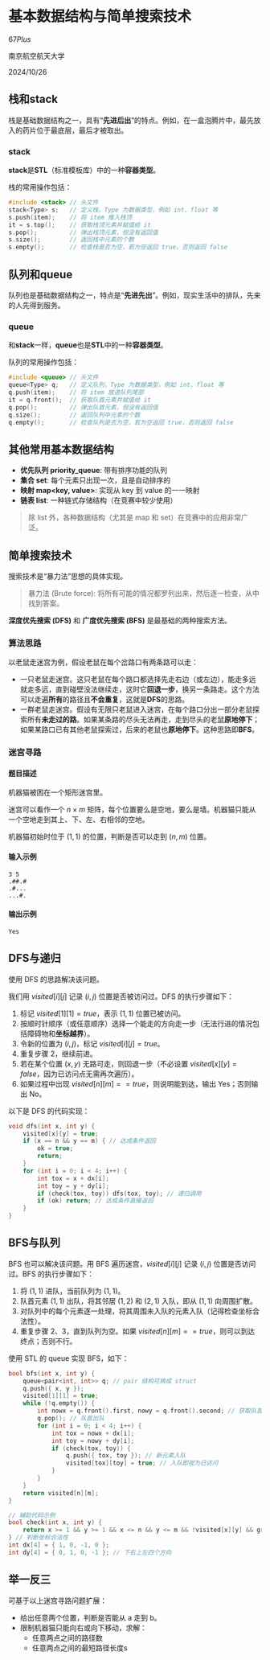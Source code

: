 # 基本数据结构与简单搜索技术

$67Plus$

南京航空航天大学

2024/10/26

## 栈和stack

栈是基础数据结构之一，具有“**先进后出**”的特点。例如，在一盒泡腾片中，最先放入的药片位于最底层，最后才被取出。

### stack

**stack**是**STL**（标准模板库）中的一种**容器类型**。

栈的常用操作包括：

```cpp
#include <stack> // 头文件
stack<Type> s;   // 定义栈，Type 为数据类型，例如 int、float 等
s.push(item);    // 将 item 推入栈顶
it = s.top();    // 获取栈顶元素并赋值给 it
s.pop();         // 弹出栈顶元素，但没有返回值
s.size();        // 返回栈中元素的个数
s.empty();       // 检查栈是否为空，若为空返回 true，否则返回 false
```

## 队列和queue

队列也是基础数据结构之一，特点是“**先进先出**”。例如，现实生活中的排队，先来的人先得到服务。

### queue

和**stack**一样，**queue**也是**STL**中的一种**容器类型**。

队列的常用操作包括：

```cpp
#include <queue> // 头文件
queue<Type> q;   // 定义队列，Type 为数据类型，例如 int、float 等
q.push(item);    // 将 item 放进队列尾部
it = q.front();  // 获取队首元素并赋值给 it
q.pop();         // 弹出队首元素，但没有返回值
q.size();        // 返回队列中元素的个数
q.empty();       // 检查队列是否为空，若为空返回 true，否则返回 false
```

## 其他常用基本数据结构

- **优先队列 priority_queue**: 带有排序功能的队列
- **集合 set**: 每个元素只出现一次，且是自动排序的
- **映射 map<key, value>**: 实现从 key 到 value 的一一映射
- **链表 list**: 一种链式存储结构（在竞赛中较少使用）

> 除 list 外，各种数据结构（尤其是 map 和 set）在竞赛中的应用非常广泛。

## 简单搜索技术

搜索技术是“暴力法”思想的具体实现。

> 暴力法 (Brute force): 将所有可能的情况都罗列出来，然后逐一检查，从中找到答案。

**深度优先搜索 (DFS)** 和 **广度优先搜索 (BFS)** 是最基础的两种搜索方法。

### 算法思路

以老鼠走迷宫为例，假设老鼠在每个岔路口有两条路可以走：

- 一只老鼠走迷宫。这只老鼠在每个路口都选择先走右边（或左边），能走多远就走多远，直到碰壁没法继续走，这时它**回退一步**，换另一条路走。这个方法可以走遍**所有**的路径且**不会重复**，这就是**DFS**的思路。
- 一群老鼠走迷宫。假设有无限只老鼠进入迷宫，在每个路口分出一部分老鼠探索所有**未走过的路**。如果某条路的尽头无法再走，走到尽头的老鼠**原地停下**；如果某路口已有其他老鼠探索过，后来的老鼠也**原地停下**。这种思路即**BFS**。

### 迷宫寻路

#### 题目描述

机器猫被困在一个矩形迷宫里。

迷宫可以看作一个 $n \times m$ 矩阵，每个位置要么是空地，要么是墙。机器猫只能从一个空地走到其上、下、左、右相邻的空地。

机器猫初始时位于 $(1, 1)$ 的位置，判断是否可以走到 $(n, m)$ 位置。

#### 输入示例

```
3 5
.##.#
.#...
...#.
```

#### 输出示例

```
Yes
```

## DFS与递归

使用 DFS 的思路解决该问题。

我们用 $visited[i][j]$ 记录 $(i,j)$ 位置是否被访问过。DFS 的执行步骤如下：

1. 标记 $visited[1][1] = true$，表示 $(1,1)$ 位置已被访问。
2. 按顺时针顺序（或任意顺序）选择一个能走的方向走一步（无法行进的情况包括障碍物和**坐标越界**）。
3. 令新的位置为 $(i,j)$，标记 $visited[i][j] = true$。
4. 重复步骤 2，继续前进。
5. 若在某个位置 $(x,y)$ 无路可走，则回退一步（不必设置 $visited[x][y] = false$，因为已访问点无需再次遍历）。
6. 如果过程中出现 $visited[n][m] == true$，则说明能到达，输出 Yes；否则输出 No。

以下是 DFS 的代码实现：

```cpp
void dfs(int x, int y) {
    visited[x][y] = true;
    if (x == n && y == m) { // 达成条件返回
        ok = true;
        return;
    }
    for (int i = 0; i < 4; i++) {
        int tox = x + dx[i];
        int toy = y + dy[i];
        if (check(tox, toy)) dfs(tox, toy); // 递归调用
        if (ok) return; // 达成条件直接返回
    }
}
```

## BFS与队列

BFS 也可以解决该问题。用 BFS 遍历迷宫，$visited[i][j]$ 记录 $(i,j)$ 位置是否访问过。BFS 的执行步骤如下：

1. 将 $(1,1)$ 进队，当前队列为 ${ (1,1) }$。
2. 队首元素 $(1,1)$ 出队，将其邻居 $(1,2)$ 和 $(2,1)$ 入队，即从 $(1,1)$ 向周围扩散。
3. 对队列中的每个元素逐一处理，将其周围未入队的元素入队（记得检查坐标合法性）。
4. 重复步骤 2、3，直到队列为空。如果 $visited[n][m] == true$，则可以到达终点；否则不行。

使用 STL 的 queue 实现 BFS，如下：

```cpp
bool bfs(int x, int y) {
    queue<pair<int, int>> q; // pair 结构可换成 struct
    q.push({ x, y });
    visited[1][1] = true;
    while (!q.empty()) {
        int nowx = q.front().first, nowy = q.front().second; // 获取队首
        q.pop(); // 队首出队
        for (int i = 0; i < 4; i++) {
            int tox = nowx + dx[i];
            int toy = nowy + dy[i];
            if (check(tox, toy)) {
                q.push({ tox, toy }); // 新元素入队
                visited[tox][toy] = true; // 入队即视为已访问
            }
        }
    }
    return visited[n][m];
}
```

```cpp
// 辅助代码示例
bool check(int x, int y) {
    return x >= 1 && y >= 1 && x <= n && y <= m && !visited[x][y] && graph[x][y] == '.';
} // 判断坐标合法性
int dx[4] = { 1, 0, -1, 0 };
int dy[4] = { 0, 1, 0, -1 }; // 下右上左四个方向
```

## 举一反三

可基于以上迷宫寻路问题扩展：

- 给出任意两个位置，判断是否能从 a 走到 b。
- 限制机器猫只能向右或向下移动，求解：
  - 任意两点之间的路径数
  - 任意两点之间的最短路径长度s